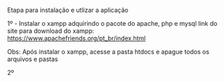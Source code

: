 Etapa para instalação e utlizar a aplicação

1º - Instalar o xampp adquirindo o pacote do apache, php e mysql
link do site para download do xampp: https://www.apachefriends.org/pt_br/index.html

Obs: Após instalar o xampp, acesse a pasta htdocs e apague todos os arquivos e pastas 

2º 
